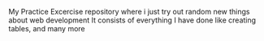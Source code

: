 My Practice Excercise repository where i just try out random new things about web development
It consists of everything I have done like creating tables, and many more
